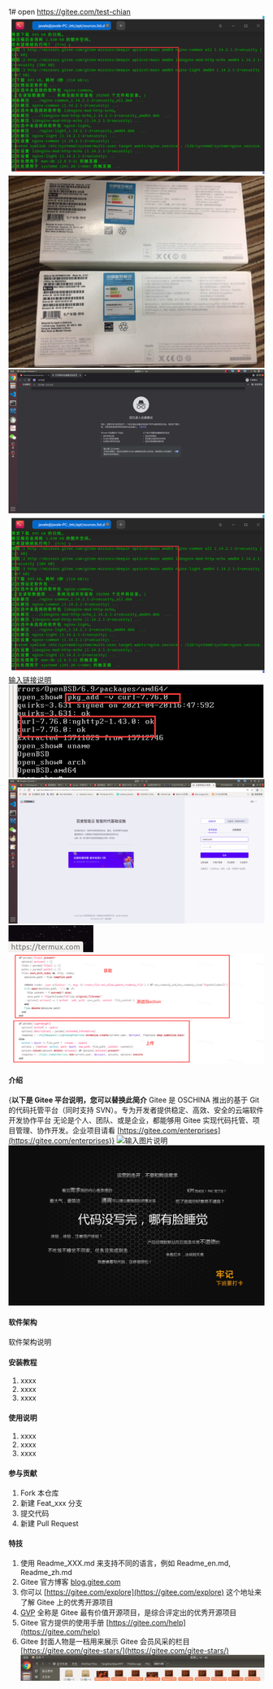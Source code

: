 1# open
https://gitee.com/test-chian
![输入图片说明](test/testtzi/QQ%E6%88%AA%E5%9B%BE20211014201751.png)
![输入图片说明](test/testtzi/MAC%20MINI%E8%8B%B9%E6%9E%9C%E7%94%B5%E8%84%91-%E9%85%8D%E7%BD%AE%E4%BF%A1%E6%81%AF.jpg)
![输入图片说明](test/testtzi/2021-11-04%2011-36-22%20%E7%9A%84%E5%B1%8F%E5%B9%95%E6%88%AA%E5%9B%BE.png)
![输入图片说明](test/testtzi/QQ%E6%88%AA%E5%9B%BE20211014201751.png)
[输入链接说明](https://gitee.com/test-chian)
![输入图片说明](test/QQ%E6%88%AA%E5%9B%BE20211014184806.png)
![输入图片说明](test/2021-10-18%2017-55-19%20%E7%9A%84%E5%B1%8F%E5%B9%95%E6%88%AA%E5%9B%BE.png)
![输入图片说明](%E9%80%89%E5%8C%BA_001.png)
![输入图片说明](test/testtzi/%E9%80%89%E5%8C%BA_001.png)
#### 介绍
{**以下是 Gitee 平台说明，您可以替换此简介**
Gitee 是 OSCHINA 推出的基于 Git 的代码托管平台（同时支持 SVN）。专为开发者提供稳定、高效、安全的云端软件开发协作平台
无论是个人、团队、或是企业，都能够用 Gitee 实现代码托管、项目管理、协作开发。企业项目请看 [https://gitee.com/enterprises](https://gitee.com/enterprises)}
![输入图片说明](http://localhost:3000/uploads/images/2021/1101/112456_2a52f512_17.jpeg "图2.jpg")
![输入图片说明](./172140_8f372958_593.jpeg "图2.jpg")

#### 软件架构
软件架构说明


#### 安装教程

1.  xxxx
2.  xxxx
3.  xxxx

#### 使用说明

1.  xxxx
2.  xxxx
3.  xxxx

#### 参与贡献

1.  Fork 本仓库
2.  新建 Feat_xxx 分支
3.  提交代码
4.  新建 Pull Request


#### 特技

1.  使用 Readme\_XXX.md 来支持不同的语言，例如 Readme\_en.md, Readme\_zh.md
2.  Gitee 官方博客 [blog.gitee.com](https://blog.gitee.com)
3.  你可以 [https://gitee.com/explore](https://gitee.com/explore) 这个地址来了解 Gitee 上的优秀开源项目
4.  [GVP](https://gitee.com/gvp) 全称是 Gitee 最有价值开源项目，是综合评定出的优秀开源项目
5.  Gitee 官方提供的使用手册 [https://gitee.com/help](https://gitee.com/help)
6.  Gitee 封面人物是一档用来展示 Gitee 会员风采的栏目 [https://gitee.com/gitee-stars/](https://gitee.com/gitee-stars/)
![输入图片说明](test/testtzi/2021-09-28%2013-45-40%20%E7%9A%84%E5%B1%8F%E5%B9%95%E6%88%AA%E5%9B%BE.png)